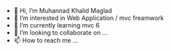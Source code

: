 - 👋 Hi, I’m Muhannad Khalid Maglad 
- 👀 I’m interested in Web Application / mvc freamwork
- 🌱 I’m currently learning mvc 6
- 💞️ I’m looking to collaborate on ...
- 📫 How to reach me ...

<!---
mycousin4ever/mycousin4ever is a ✨ special ✨ repository because its `README.md` (this file) appears on your GitHub profile.
You can click the Preview link to take a look at your changes.
--->
